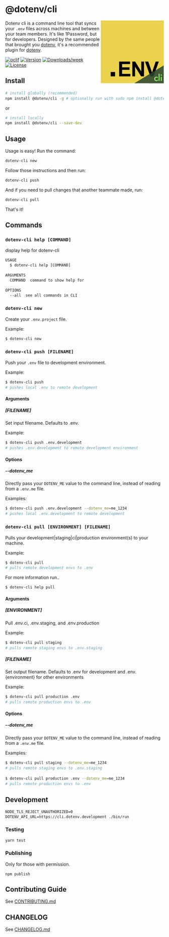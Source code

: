 # @dotenv/cli

<img src="https://raw.githubusercontent.com/dotenv-org/cli/master/dotenv-cli.png" alt="@dotenv/cli" align="right" />

Dotenv cli is a command line tool that syncs your `.env` files across machines and between your team members. It's like 1Password, but for developers. Designed by the same people that brought you [dotenv](https://github.com/motdotla/dotenv), it's a recommended plugin for [dotenv](https://github.com/motdotla/dotenv).

[![oclif](https://img.shields.io/badge/cli-oclif-brightgreen.svg)](https://oclif.io)
[![Version](https://img.shields.io/npm/v/@dotenv/cli.svg)](https://npmjs.org/package/@dotenv/cli)
[![Downloads/week](https://img.shields.io/npm/dw/@dotenv/cli.svg)](https://npmjs.org/package/@dotenv/cli)
[![License](https://img.shields.io/npm/l/@dotenv/cli.svg)](https://github.com/dotenv-org/cli/blob/master/package.json)

## Install

```bash
# install globally (recommended)
npm install @dotenv/cli -g # optionally run with sudo npm install @dotenv/cli -g
```

or

```bash
# install locally
npm install @dotenv/cli --save-dev
```

## Usage

Usage is easy! Run the command:

```bash
dotenv-cli new
```

Follow those instructions and then run:

```bash
dotenv-cli push
```

And if you need to pull changes that another teammate made, run:

```bash
dotenv-cli pull
```

That's it!

## Commands

### `dotenv-cli help [COMMAND]`

display help for dotenv-cli

```
USAGE
  $ dotenv-cli help [COMMAND]

ARGUMENTS
  COMMAND  command to show help for

OPTIONS
  --all  see all commands in CLI
```

### `dotenv-cli new`

Create your `.env.project` file.

Example:

```bash
$ dotenv-cli new
```

### `dotenv-cli push [FILENAME]`

Push your `.env` file to development environment.

Example:

```bash
$ dotenv-cli push
# pushes local .env to remote development
```

#### Arguments

##### [FILENAME]

Set input filename. Defaults to .env.

Example:

```bash
$ dotenv-cli push .env.development
# pushes .env.development to remote development environment
```

#### Options

##### --dotenv_me

Directly pass your `DOTENV_ME` value to the command line, instead of reading from a `.env.me` file.

Examples:

```bash
$ dotenv-cli push .env.development --dotenv_me=me_1234
# pushes local .env.development to remote development
```

### `dotenv-cli pull [ENVIRONMENT] [FILENAME]`

Pulls your development|staging|ci|production environment(s) to your machine.

Example:

```bash
$ dotenv-cli pull
# pulls remote development envs to .env
```

For more information run..

```bash
$ dotenv-cli help pull
```

#### Arguments

##### [ENVIRONMENT]

Pull .env.ci, .env.staging, and .env.production

Example:

```bash
$ dotenv-cli pull staging
# pulls remote staging envs to .env.staging
```

##### [FILENAME]

Set output filename. Defaults to .env for development and .env.{environment} for other environments

Example:

```bash
$ dotenv-cli pull production .env
# pulls remote production envs to .env
```

#### Options

##### --dotenv_me

Directly pass your `DOTENV_ME` value to the command line, instead of reading from a `.env.me` file.

Examples:

```bash
$ dotenv-cli pull staging --dotenv_me=me_1234
# pulls remote staging envs to .env.staging

$ dotenv-cli pull production .env --dotenv_me=me_1234
# pulls remote production envs to .env
```

## Development

```
NODE_TLS_REJECT_UNAUTHORIZED=0 DOTENV_API_URL=https://cli.dotenv.development ./bin/run
```

### Testing

```
yarn test
```

### Publishing

Only for those with permission.

```
npm publish
```

## Contributing Guide

See [CONTRIBUTING.md](CONTRIBUTING.md)

## CHANGELOG

See [CHANGELOG.md](CHANGELOG.md)
